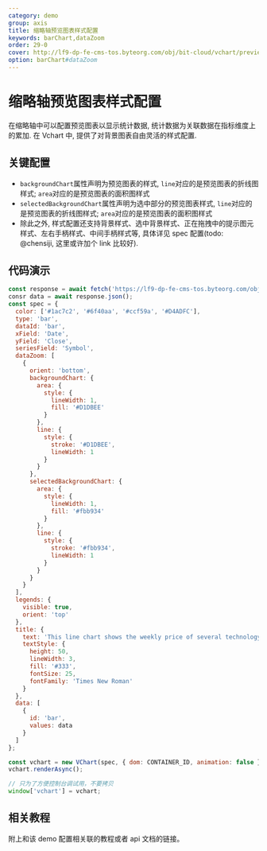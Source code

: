 ```yaml
---
category: demo
group: axis
title: 缩略轴预览图表样式配置
keywords: barChart,dataZoom
order: 29-0
cover: http://lf9-dp-fe-cms-tos.byteorg.com/obj/bit-cloud/vchart/preview/data-zoom/preview-data.png
option: barChart#dataZoom
---
```


# 缩略轴预览图表样式配置

在缩略轴中可以配置预览图表以显示统计数据, 统计数据为关联数据在指标维度上的累加. 在 Vchart 中, 提供了对背景图表自由灵活的样式配置.

## 关键配置

- `backgroundChart`属性声明为预览图表的样式, `line`对应的是预览图表的折线图样式; `area`对应的是预览图表的面积图样式
- `selectedBackgroundChart`属性声明为选中部分的预览图表样式, `line`对应的是预览图表的折线图样式; `area`对应的是预览图表的面积图样式
- 除此之外, 样式配置还支持背景样式、选中背景样式、正在拖拽中的提示图元样式、左右手柄样式、中间手柄样式等, 具体详见 spec 配置(todo: @chensiji, 这里或许加个 link 比较好).

## 代码演示

```javascript livedemo
const response = await fetch('https://lf9-dp-fe-cms-tos.byteorg.com/obj/bit-cloud/stocks.json');
consr data = await response.json();
const spec = {
  color: ['#1ac7c2', '#6f40aa', '#ccf59a', '#D4ADFC'],
  type: 'bar',
  dataId: 'bar',
  xField: 'Date',
  yField: 'Close',
  seriesField: 'Symbol',
  dataZoom: [
    {
      orient: 'bottom',
      backgroundChart: {
        area: {
          style: {
            lineWidth: 1,
            fill: '#D1DBEE'
          }
        },
        line: {
          style: {
            stroke: '#D1DBEE',
            lineWidth: 1
          }
        }
      },
      selectedBackgroundChart: {
        area: {
          style: {
            lineWidth: 1,
            fill: '#fbb934'
          }
        },
        line: {
          style: {
            stroke: '#fbb934',
            lineWidth: 1
          }
        }
      }
    }
  ],
  legends: {
    visible: true,
    orient: 'top'
  },
  title: {
    text: 'This line chart shows the weekly price of several technology stocks in from 2016 to 2018 relative to each stock’s price on the highlighted date.',
    textStyle: {
      height: 50,
      lineWidth: 3,
      fill: '#333',
      fontSize: 25,
      fontFamily: 'Times New Roman'
    }
  },
  data: [
    {
      id: 'bar',
      values: data
    }
  ]
};

const vchart = new VChart(spec, { dom: CONTAINER_ID, animation: false });
vchart.renderAsync();

// 只为了方便控制台调试用，不要拷贝
window['vchart'] = vchart;
```

## 相关教程

附上和该 demo 配置相关联的教程或者 api 文档的链接。
